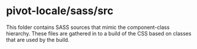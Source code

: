 # pivot-locale/sass/src

This folder contains SASS sources that mimic the component-class hierarchy. These files
are gathered in to a build of the CSS based on classes that are used by the build.

